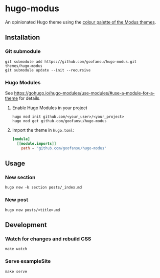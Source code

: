 # hugo-modus

An opinionated Hugo theme using the [colour palette of the Modus themes](https://protesilaos.com/emacs/modus-themes-colors).

## Installation

### Git submodule
```shell
git submodule add https://github.com/goofansu/hugo-modus.git themes/hugo-modus
git submodule update --init --recursive
```

### Hugo Modules

See https://gohugo.io/hugo-modules/use-modules/#use-a-module-for-a-theme for details.

1. Enable Hugo Modules in your project
    ```shell
    hugo mod init github.com/<your_user>/<your_project>
    hugo mod get github.com/goofansu/hugo-modus
    ```

2. Import the theme in `hugo.toml`:
    ```toml
    [module]
      [[module.imports]]
        path = "github.com/goofansu/hugo-modus"
    ```

## Usage

### New section
```shell
hugo new -k section posts/_index.md
```

### New post
```shell
hugo new posts/<title>.md
```

## Development

### Watch for changes and rebuild CSS
```shell
make watch
```

### Serve exampleSite
```shell
make serve
```
